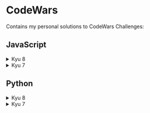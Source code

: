 # CodeWars

Contains my personal solutions to CodeWars Challenges: 

## JavaScript
<details>
<summary>Kyu 8</summary>

- <a href='https://github.com/KaraWatts/CodeWars/tree/main/JavaScript/kyu-8/Convert_a_string_to_a_Number/README.md'>Convert a String to a Number</a>

- <a href='https://github.com/KaraWatts/CodeWars/tree/main/JavaScript/kyu-8/Counting_Sheep/README.md'>Counting Sheep</a>
</details>

<details>
<summary>Kyu 7</summary>

- <a href='https://github.com/KaraWatts/CodeWars/tree/main/JavaScript/kyu-7/Is_this_a_triangle/README.md'>Is this a Triangle?</a>

- <a href='https://github.com/KaraWatts/CodeWars/tree/main/JavaScript/kyu-7/List_Filtering/README.md'>List Filtering</a>

- <a href='https://github.com/KaraWatts/CodeWars/tree/main/JavaScript/kyu-7/Odd_or_Even/README.md'>Odd or Even</a>

- <a href='https://github.com/KaraWatts/CodeWars/tree/main/JavaScript/kyu-7/Two_to_One/README.md'>Two to One</a>

</details>

## Python
<details>
<summary>Kyu 8</summary>

- <a href='https://github.com/KaraWatts/CodeWars/tree/main/Python/kyu-8/Grasshopper-Messi_goals_function/README.md'>Grasshopper-Messi Goals Function</a>
</details>

<details>
<summary>Kyu 7</summary>

- <a href='https://github.com/KaraWatts/CodeWars/tree/main/Python/kyu-7/Two_to_One/README.md'>Two to One</a>

- <a href='https://github.com/KaraWatts/CodeWars/tree/main/Python/kyu-7/Sum_of_Odd_Numbers/README.md'>Sum of Odd Numbers</a>
</details>
